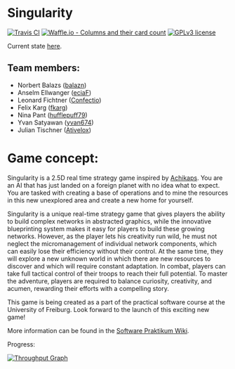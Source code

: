 # Singularity
[![Travis CI](https://travis-ci.com/SoPra18-07/Singularity.svg?branch=master)](https://travis-ci.com/SoPra18-07/Singularity/builds)
[![Waffle.io - Columns and their card count](https://badge.waffle.io/SoPra18-07/Singularity.svg?columns=all)](https://waffle.io/SoPra18-07/Singularity)
[![GPLv3 license](https://img.shields.io/badge/License-GPLv3-blue.svg)](http://perso.crans.org/besson/LICENSE.html)

Current state [here](https://github.com/SoPra18-07/Singularity/network).

## Team members:
- Norbert Balazs ([balazn](https://github.com/Akai-Ryu))
- Anselm Ellwanger ([eciaF](https://github.com/eciaF))
- Leonard Fichtner ([Confectio](https://github.com/Confectio))
- Felix Karg ([fkarg](https://github.com/fkarg))
- Nina Pant ([hufflepuff79](https://github.com/hufflepuff79))
- Yvan Satyawan ([yvan674](https://github.com/yvan674))
- Julian Tischner ([Ativelox](https://github.com/ativelox))

# Game concept:
 Singularity is a 2.5D real time strategy game inspired by [Achikaps](https://play.google.com/store/apps/details?id=yio.tro.achikaps&hl=en "Achikaps Play Store Link").
 You are an AI that has just landed on a foreign planet with no idea what to expect.
 You are tasked with creating a base of operations and to mine the resources in this new unexplored area and create a new home for yourself.
 
 Singularity is a unique real-time strategy game that gives players the ability to build complex networks in abstracted graphics, while the innovative blueprinting system makes it easy for players to build these growing networks.
 However, as the player lets his creativity run wild, he must not neglect the micromanagement of individual network components, which can easily lose their efficiency without their control.
 At the same time, they will explore a new unknown world in which there are new resources to discover and which will require constant adaptation.
 In combat, players can take full tactical control of their troops to reach their full potential.
 To master the adventure, players are required to balance curiosity, creativity, and acumen, rewarding their efforts with a compelling story.

This game is being created as a part of the practical software course at the University of Freiburg.
Look forward to the launch of this exciting new game!

More information can be found in the [Software Praktikum Wiki](https://sopra.informatik.uni-freiburg.de).



Progress:

[![Throughput Graph](https://graphs.waffle.io/SoPra18-07/Singularity/throughput.svg)](https://waffle.io/SoPra18-07/Singularity/metrics/throughput)
